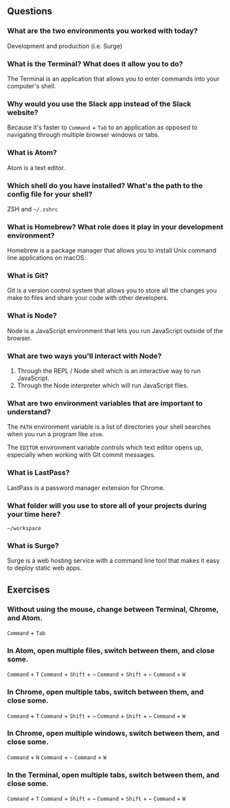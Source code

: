 ## Questions

### What are the two environments you worked with today?

Development and production (i.e. Surge)

### What is the Terminal? What does it allow you to do?

The Terminal is an application that allows you to enter commands into your computer's shell.

### Why would you use the Slack app instead of the Slack website?

Because it's faster to `Command` + `Tab` to an application as opposed to navigating through multiple browser windows or tabs.

### What is Atom?

Atom is a text editor.

### Which shell do you have installed? What's the path to the config file for your shell?

ZSH and `~/.zshrc`

### What is Homebrew? What role does it play in your development environment?

Homebrew is a package manager that allows you to install Unix command line applications on macOS.

### What is Git?

Git is a version control system that allows you to store all the changes you make to files and share your code with other developers.

### What is Node?

Node is a JavaScript environment that lets you run JavaScript outside of the browser.

### What are two ways you'll interact with Node?

1. Through the REPL / Node shell which is an interactive way to run JavaScript.
1. Through the Node interpreter which will run JavaScript files.

### What are two environment variables that are important to understand?

The `PATH` environment variable is a list of directories your shell searches when you run a program like `atom`.

The `EDITOR` environment variable controls which text editor opens up, especially when working with Git commit messages.

### What is LastPass?

LastPass is a password manager extension for Chrome.

### What folder will you use to store all of your projects during your time here?

`~/workspace`

### What is Surge?

Surge is a web hosting service with a command line tool that makes it easy to deploy static web apps.

## Exercises

### Without using the mouse, change between Terminal, Chrome, and Atom.

`Command` + `Tab`

### In Atom, open multiple files, switch between them, and close some.

`Command` + `T`
`Command` + `Shift` + `→`
`Command` + `Shift` + `←`
`Command` + `W`

### In Chrome, open multiple tabs, switch between them, and close some.

`Command` + `T`
`Command` + `Shift` + `→`
`Command` + `Shift` + `←`
`Command` + `W`

### In Chrome, open multiple windows, switch between them, and close some.

`Command` + `N`
`Command` + `~`
`Command` + `W`

### In the Terminal, open multiple tabs, switch between them, and close some.

`Command` + `T`
`Command` + `Shift` + `→`
`Command` + `Shift` + `←`
`Command` + `W`
